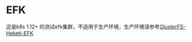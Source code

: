 # EFK
这是k8s 1.12+ 的测试efk集群，不适用于生产环境，生产环境请参考[GlusterFS-Heketi-EFK](https://github.com/huisebug/GlusterFS-Heketi-EFK)
